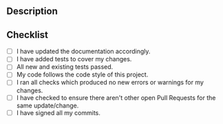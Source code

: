 <!-- This PR fixes #NUMBER_OF_THE_ISSUE, and fixes #NUMBER_OF_THE_ISSUE -->

## Description

<!--
Include a concise description of the changes (bug or feature), 
its impact, along with a summary of the solution
-->


## Checklist

<!--
Fill out and perform the following checklist before publishing the PR for review.
-->

* [ ] I have updated the documentation accordingly.
* [ ] I have added tests to cover my changes.
* [ ] All new and existing tests passed.
* [ ] My code follows the code style of this project.
* [ ] I ran all checks which produced no new errors or warnings for my changes.
* [ ] I have checked to ensure there aren't other open Pull Requests for the same update/change.
* [ ] I have signed all my commits.

<!-- 📛📛📛
All pull requests go through pipelines and careful peer review to ensure the quality of the code, but this does not exempt developers from delivering good code. 
Write code to the best of your ability while considering best practices, guidelines, and requirements.

If it fixes any current issues please let us know this way:
Uncomment the comment above the "description", then add your number of issues after the "#".
Example: # **This pull request fixes #NUMBER_OF_THE_ISSUE issue**
If there are multiple issues to be closed with the merge of this pull request
please do it like so: **This pull request fixes #NUMBER_OF_THE_ISSUE, fixes #NUMBER_OF_THE_ISSUE and fixes #NUMBER_OF_THE_ISSUE issue**.
For more information on closing issues using keywords, please check https://docs.github.com/en/enterprise/2.16/user/github/managing-your-work-on-github/closing-issues-using-keywords#closing-multiple-issues
📛📛📛 -->
